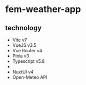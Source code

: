 # fem-weather-app

## technology

- Vite v7
- VueJS v3.5
- Vue Router v4
- Pinia v3
- Typescript v5.8
-
- NuxtUI v4
- Open-Meteo API
